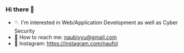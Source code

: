 ### Hi there 👋


- 🪡 I'm interested in Web/Application Development as well as Cyber Security
- 📧 How to reach me: naubiyyu@gmail.com
- 📲 Instagram: https://instagram.com/naufol
